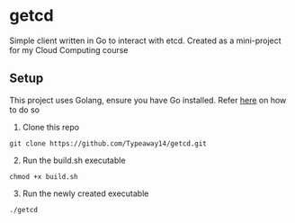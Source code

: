 # getcd
Simple client written in Go to interact with etcd. Created as a mini-project for my Cloud Computing course

## Setup
This project uses Golang, ensure you have Go installed. 
Refer [here](https://go.dev/doc/install) on how to do so

1. Clone this repo
```
git clone https://github.com/Typeaway14/getcd.git
```
2. Run the build.sh executable
```
chmod +x build.sh
```
3. Run the newly created executable 
```
./getcd
```
